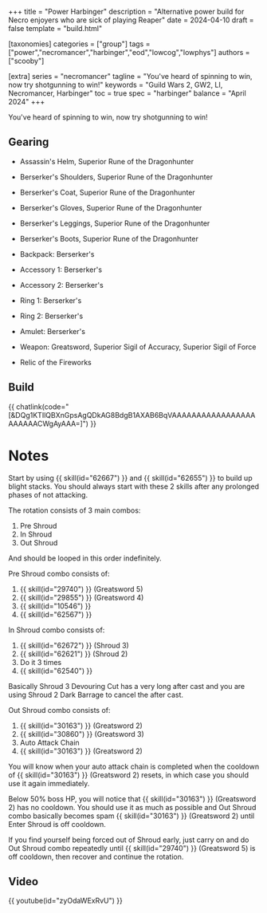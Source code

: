 +++
title = "Power Harbinger"
description = "Alternative power build for Necro enjoyers who are sick of playing Reaper"
date = 2024-04-10
draft = false
template = "build.html"

[taxonomies]
categories = ["group"]
tags = ["power","necromancer","harbinger","eod","lowcog","lowphys"]
authors = ["scooby"]

[extra]
series = "necromancer"
tagline = "You've heard of spinning to win, now try shotgunning to win!"
keywords = "Guild Wars 2, GW2, LI, Necromancer, Harbinger"
toc = true
spec = "harbinger"
balance = "April 2024"
+++

You've heard of spinning to win, now try shotgunning to win!

## Gearing

- Assassin's Helm, Superior Rune of the Dragonhunter
- Berserker's Shoulders, Superior Rune of the Dragonhunter
- Berserker's Coat, Superior Rune of the Dragonhunter
- Berserker's Gloves, Superior Rune of the Dragonhunter
- Berserker's Leggings, Superior Rune of the Dragonhunter
- Berserker's Boots, Superior Rune of the Dragonhunter

- Backpack: Berserker's
- Accessory 1: Berserker's
- Accessory 2: Berserker's
- Ring 1: Berserker's
- Ring 2: Berserker's
- Amulet: Berserker's
- Weapon: Greatsword, Superior Sigil of Accuracy, Superior Sigil of Force
- Relic of the Fireworks

## Build

{{ chatlink(code="[&DQg1KTIlQBXnGpsAgQDkAG8BdgB1AXAB6BqVAAAAAAAAAAAAAAAAAAAAAAACWgAyAAA=]") }}

# Notes

Start by using {{ skill(id="62667") }} and {{ skill(id="62655") }} to build up blight stacks. You should always start with these 2 skills after any prolonged phases of not attacking.

The rotation consists of 3 main combos:  
1. Pre Shroud  
1. In Shroud  
1. Out Shroud

And should be looped in this order indefinitely.

Pre Shroud combo consists of:  
1. {{ skill(id="29740") }} (Greatsword 5)  
1. {{ skill(id="29855") }} (Greatsword 4)  
1. {{ skill(id="10546") }}  
1. {{ skill(id="62567") }}

In Shroud combo consists of:  
1. {{ skill(id="62672") }} (Shroud 3)  
1. {{ skill(id="62621") }} (Shroud 2)  
1. Do it 3 times  
1. {{ skill(id="62540") }}  

Basically Shroud 3 Devouring Cut has a very long after cast and you are using Shroud 2 Dark Barrage to cancel the after cast.

Out Shroud combo consists of:  
1. {{ skill(id="30163") }} (Greatsword 2)  
1. {{ skill(id="30860") }} (Greatsword 3)  
1. Auto Attack Chain  
1. {{ skill(id="30163") }} (Greatsword 2)  

You will know when your auto attack chain is completed when the cooldown of {{ skill(id="30163") }} (Greatsword 2) resets, in which case you should use it again immediately.

Below 50% boss HP, you will notice that {{ skill(id="30163") }} (Greatsword 2) has no cooldown. You should use it as much as possible and Out Shroud combo basically becomes spam {{ skill(id="30163") }} (Greatsword 2) until Enter Shroud is off cooldown.

If you find yourself being forced out of Shroud early, just carry on and do Out Shroud combo repeatedly until {{ skill(id="29740") }} (Greatsword 5) is off cooldown, then recover and continue the rotation.

## Video

{{ youtube(id="zyOdaWExRvU") }}
